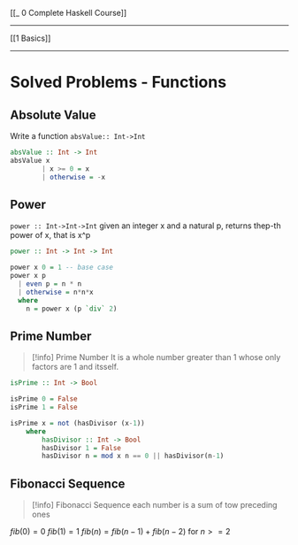 [[_ 0 Complete Haskell Course]]

---
[[1 Basics]]


---

# Solved Problems - Functions

## Absolute Value
Write a function `absValue:: Int->Int`

```haskell
absValue :: Int -> Int
absValue x
        | x >= 0 = x
        | otherwise = -x
```


## Power
`power :: Int->Int->Int`
given an integer x and a natural p, returns thep-th power of x, that is x^p

```haskell
power :: Int -> Int -> Int

power x 0 = 1 -- base case
power x p
  | even p = n * n
  | otherwise = n*n*x
  where
    n = power x (p `div` 2)
```


## Prime Number
>[!info] Prime Number
>It is a whole number greater than 1 whose only factors are 1 and itsself.


```haskell
isPrime :: Int -> Bool

isPrime 0 = False
isPrime 1 = False

isPrime x = not (hasDivisor (x-1))
	where
		hasDivisor :: Int -> Bool
		hasDivisor 1 = False
		hasDivisor n = mod x n == 0 || hasDivisor(n-1)
```

## Fibonacci Sequence
>[!info] Fibonacci Sequence
>each number is a sum of tow preceding ones

$fib(0)=0$
$fib(1)=1$
$fib(n)=fib(n-1)+fib(n-2)$ for $n>=2$









